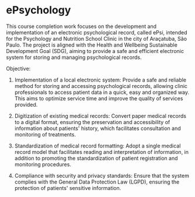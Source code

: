 # ePsychology

This course completion work focuses on the development and implementation of an electronic psychological record, called ePsi, intended for the Psychology and Nutrition School Clinic in the city of Araçatuba, São Paulo. The project is aligned with the Health and Wellbeing Sustainable Development Goal (SDG), aiming to provide a safe and efficient electronic system for storing and managing psychological records.

Objective:

1. Implementation of a local electronic system: Provide a safe and reliable method for storing and accessing psychological records, allowing clinic professionals to access patient data in a quick, easy and organized way. This aims to optimize service time and improve the quality of services provided.

2. Digitization of existing medical records: Convert paper medical records to a digital format, ensuring the preservation and accessibility of information about patients' history, which facilitates consultation and monitoring of treatments.

3. Standardization of medical record formatting: Adopt a single medical record model that facilitates reading and interpretation of information, in addition to promoting the standardization of patient registration and monitoring procedures.

4. Compliance with security and privacy standards: Ensure that the system complies with the General Data Protection Law (LGPD), ensuring the protection of patients' sensitive information.
